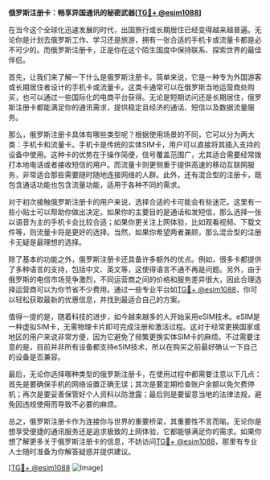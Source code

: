 **俄罗斯注册卡：畅享异国通讯的秘密武器[[TG💪+ @esim1088](https://t.me/s/esim1088)]**

在当今这个全球化迅速发展的时代，出国旅行或长期居住已经变得越来越普遍。无论你是计划去俄罗斯工作、学习还是旅游，拥有一张合适的手机卡或流量卡都是必不可少的。而俄罗斯注册卡，正是你在这个陌生国度中保持联系、探索世界的最佳伴侣。

首先，让我们来了解一下什么是俄罗斯注册卡。简单来说，它是一种专为外国游客或长期居住者设计的手机卡或流量卡。这类卡通常可以在俄罗斯当地运营商处购买，也可以通过一些国际化的电商平台获得。无论是短期访问还是长期居住，俄罗斯注册卡都能满足你的通讯需求，提供稳定且经济的通话、短信以及数据流量服务。

那么，俄罗斯注册卡具体有哪些类型呢？根据使用场景的不同，它可以分为两大类：手机卡和流量卡。手机卡是传统的实体SIM卡，用户可以直接将其插入支持的设备中使用。这种卡的优势在于操作简便，信号覆盖范围广，尤其适合需要经常拨打本地电话或者接收短信的用户。而流量卡则更侧重于提供高速的移动互联网服务，非常适合那些需要随时随地连接网络的人群。此外，还有混合型的注册卡，既包含通话功能也包含流量功能，适用于各种不同的需求。

对于初次接触俄罗斯注册卡的用户来说，选择合适的卡可能会有些迷茫。这里有一些小贴士可以帮助你做出决定。如果你的主要目的是通话和发短信，那么选择一张以语音为主的手机卡会比较合适；如果你更关注上网体验，比如观看视频、下载文件等，则流量卡将是更好的选择。当然，如果你希望两者兼顾，那么混合型的注册卡无疑是最理想的选择。

除了基本的功能之外，俄罗斯注册卡还具备许多额外的优点。例如，很多卡都提供了多种语言的支持，包括中文、英文等，这使得语言不通不再是问题。另外，由于俄罗斯的电信市场竞争激烈，不同运营商之间的价格和服务差异很大，因此合理选择运营商可以为你节省不少费用。通过一些专业平台如[TG💪+ @esim1088](https://t.me/s/esim1088)，你可以轻松获取最新的优惠信息，并找到最适合自己的方案。

值得一提的是，随着科技的进步，如今越来越多的人开始采用eSIM技术。eSIM是一种虚拟SIM卡，无需物理卡片即可完成注册和激活过程。这对于经常更换国家或地区的用户来说非常方便，因为它避免了频繁更换实体SIM卡的麻烦。不过需要注意的是，目前并非所有设备都支持eSIM技术，所以在购买之前最好确认一下自己的设备是否兼容。

最后，无论你选择哪种类型的俄罗斯注册卡，在使用过程中都需要注意以下几点：首先是要确保手机的网络设置正确无误；其次是要定期检查账户余额以免欠费停机；再次是要妥善保管好个人资料以防泄露；最后则是要留意当地的法律法规，避免因违规使用而导致不必要的麻烦。

总之，俄罗斯注册卡作为连接你与世界的重要桥梁，其重要性不言而喻。无论你是想享受便捷的通讯服务还是追求极致的上网体验，它都能够满足你的需求。如果你想了解更多关于俄罗斯注册卡的信息，不妨访问[TG💪+ @esim1088](https://t.me/s/esim1088)，那里有专业人士随时准备为你解答疑惑并提供建议。

[[TG💪+ @esim1088](https://t.me/s/esim1088) ![Image](https://i.postimg.cc/4NQfJmqS/Snipaste-2025-05-13-00-14-12.png)]